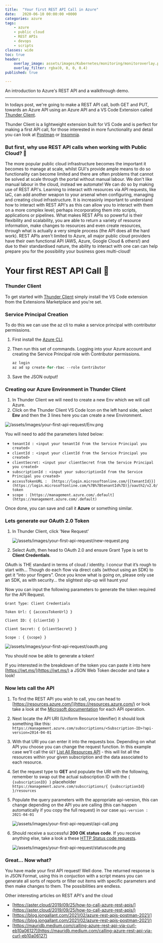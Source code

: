```yaml
---
title:  "Your first REST API Call in Azure"
date:   2020-06-10 00:00:00 +0000
categories: azure
tags:
    - azure
    - public cloud
    - REST APIs
    - devops
    - scripts
classes: wide
toc: true
header: 
    overlay_image: assets/images/Kubernetes/monitoring/monitoroverlay.png 
    overlay_filter: rgba(0, 0, 0, 0.4)
published: true

---
```


An introduction to Azure's REST API and a walkthrough demo.

---

In todays post, we're going to make a REST API call, both GET and PUT, towards an Azure API using an Azure API and a VS Code Extension called [Thunder Client](https://www.thunderclient.io/).

Thunder Client is a lightweight extension built for VS Code and is perfect for making a first API call, for those interested in more functionality and detail you can look at [Postman](https://www.postman.com/) or [Insomnia](https://insomnia.rest/).

### But first, why use REST API calls when working with Public Cloud? 💭

The more popular public cloud infrastructure becomes the important it becomes to manage at scale, whilst GUI's provide ample means to do so functionality can become limited and there are often problems that cannot be solved at scale through the portal without manual labour. We don't like manual labour in the cloud, instead we automate! We can do so by making use of REST API's. Learning to interact with resources via API requests, like IaC, can add another weapon to your arsenal when configuring, managing and creating cloud infrastructure. It is increasinly important to understand how to interact with REST API's as this can allow you to interact with them on a more complex level; perhaps incorporating them into scripts, applications or pipelines. What makes REST APIs so powerful is their flexibility and scalability, you are able to return a variety of resource information, make changes to resources and even create resources, through what is actually a very simple process (the API does all the hard work). REST APIs aren't limited to Azure, all major public cloud providers have their own functional API (AWS, Azure, Google Cloud & others!) and due to their standardised nature, the ability to interact with one can can help prepare you for the possibility your business goes multi-cloud!

# Your first REST API Call 👋

### Thunder Client

To get started with [Thunder Client](https://marketplace.visualstudio.com/items?itemName=rangav.vscode-thunder-client) simply install the VS Code extension from the Extensions Marketplace and you're set.

### Service Principal Creation

To do this we can use the az cli to make a service principal with contributor permissions.

1. First install the [Azure CLI](https://docs.microsoft.com/en-us/cli/azure/install-azure-cli).
2. Then run this set of commands. Logging into your Azure account and creating the Service Principal role with Contributor permissions.

    ```c
    az login
    az ad sp create-for-rbac --role Contributor
    ```

3. Save the JSON output!

### Creating our Azure Environment in Thunder Client

1. In Thunder Client we will need to create a new Env which we will call Azure.
2. Click on the Thunder Client VS Code Icon on the left hand side, select **Env** and then the 3 lines here you can create a new Environment.

![/assets/images/your-first-api-request/Env.png](/assets/images/your-first-api-request/Env.png)

You will need to add the parameters listed below:

- `tenantId : <input your tenantId from the Service Principal you created>`
- `clientId : <input your clientId from the Service Principal you created>`
- `clientSecret: <input your clientSecret from the Service Principal you created>`
- `subscriptionId : <input your subscriptionId from the Service Principal you created>`
- `accessTokenURL :  [https://login.microsoftonline.com/{{tenantId}}](https://login.microsoftonline.com/%7B%7BtenantId%7D)}/oauth2/v2.0/token`
- `scope : [https://management.azure.com/.default](https://management.azure.com/.default)`

Once done, you can save and call it **Azure** or something similar.

### Lets generate our OAuth 2.0 Token

1. In Thunder Client, click 'New Request'

    ![/assets/images/your-first-api-request/new-request.png](/assets/images/your-first-api-request/new-request.png)

2. Select Auth, then head to OAuth 2.0 and ensure Grant Type is set to **Client Credentials**.

OAuth is THE standard in terms of cloud / identity. I concur that it’s rough to start with… Though do each flow via direct calls (without using an SDK) to get it “into your fingers”. Once you know what is going on, please only use an SDK, as with security… the slightest slip-up will haunt you!

Now you can input the following parameters to generate the token required for the API Request.

`Grant Type: Client Credentials`

`Token Url: { {accessTokenUrl} }`

`Client ID: { {clientId} }`

`Client Secret: { {clientSecret} }`

`Scope : { {scope} }`

![/assets/images/your-first-api-request/oauth.png](/assets/images/your-first-api-request/oauth.png)

You should now be able to generate a token!

If you interested in the breakdown of the token you can paste it into here [https://jwt.ms/](https://jwt.ms/) a JSON Web Token decoder and take a look!

### Now lets call the API

1. To find the REST API you wish to call, you can head to [https://resources.azure.com/](https://resources.azure.com/) or look take a look at the [Microsoft documentation](https://docs.microsoft.com/en-us/rest/api/resources/resources) for each API operation.
2. Next locate the API URI (Uniform Resource Idenifier) it should look something like this: `` https://management.azure.com/subscriptions/<Subscription-ID>?api-version=2014-04-01 ``
3. With that URI you can enter it into the requests box. Depending on what API you choose you can change the request function. In this example case we'll call the `GET` [List All Resources API](https://docs.microsoft.com/en-us/rest/api/resources/resources/list) - this will list all the resources within your given subscription and the data associated to each resource.
4. Set the request type to **GET** and populate the URI with the following, remember to swap out the actual subscription ID with the ``{ {subscriptionID} }`` placeholder `https://management.azure.com/subscriptions/{ {subscriptionId} }/resources`
5. Populate the query parameters with the appropriate api-version, this can change depending on the API you are calling (this can happen automatically if you copy the full request) in our case `api-version : 2021-04-01`

    ![/assets/images/your-first-api-request/api-call.png](/assets/images/your-first-api-request/api-call.png)

6. Should receive a successful **200 OK status code**. If you receive anything else, take a look a these [HTTP Status code requests](https://developer.mozilla.org/en-US/docs/Web/HTTP/Status).

    ![/assets/images/your-first-api-request/statuscode.png](/assets/images/your-first-api-request/statuscode.png)

### Great... Now what?

You have made your first API request! Well done. The returned response is in JSON Format, using this in conjuction with a script means you can generate all sorts of reports or filter out items with specific parameters and then make changes to them. The possibilities are endless.

Other interesting articles on REST API's and the cloud

- [https://aster.cloud/2019/09/25/how-to-call-azure-rest-apis/](https://aster.cloud/2019/09/25/how-to-call-azure-rest-apis/)
- [https://blog.jongallant.com/2021/02/azure-rest-apis-postman-2021/](https://blog.jongallant.com/2021/02/azure-rest-apis-postman-2021/)
- [https://mauridb.medium.com/calling-azure-rest-api-via-curl-eb10a06127](https://mauridb.medium.com/calling-azure-rest-api-via-curl-eb10a06127)